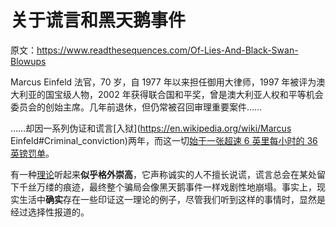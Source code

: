 # 关于谎言和黑天鹅事件

原文：https://www.readthesequences.com/Of-Lies-And-Black-Swan-Blowups

Marcus Einfeld 法官，70 岁，自 1977 年以来担任御用大律师，1997 年被评为澳大利亚的国宝级人物，2002 年获得联合国和平奖，曾是澳大利亚人权和平等机会委员会的创始主席。几年前退休，但仍常被召回审理重要案件……

……却因一系列伪证和谎言[入狱](https://en.wikipedia.org/wiki/Marcus Einfeld#Criminal_conviction)两年，而这一切[始于一张超速 6 英里每小时的 36 英镑罚单](http://news.bbc.co.uk/2/hi/uk_news/magazine/7967982.stm)。

有一种[理论](https://www.readthesequences.com/Entangled-Truths-Contagious-Lies)听起来**似乎格外崇高**，它声称诚实的人不擅长说谎，谎言总会在某处留下千丝万缕的痕迹，最终整个骗局会像黑天鹅事件一样戏剧性地崩塌。事实上，现实生活中**确实**存在一些印证这一理论的例子，尽管我们听到这样的事情时，显然是经过选择性报道的。